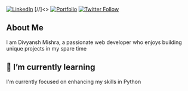 [![LinkedIn](https://img.shields.io/badge/LinkedIn-Connect-blue)]([https://www.linkedin.com/in/your-linkedin-profile/](https://www.linkedin.com/in/divyanshmishra57/))
[//]<> [![Portfolio](https://img.shields.io/badge/Portfolio-Visit-green)](https://yourportfolio.com)
[![Twitter Follow](https://img.shields.io/twitter/follow/yourusername?style=social)]([https://twitter.com/yourusername](https://twitter.com/divyansh400))


## About Me

I am Divyansh Mishra, a passionate web developer who enjoys building unique projects in my spare time


## 🌱 I’m currently learning

I'm currently focused on enhancing my skills in Python

